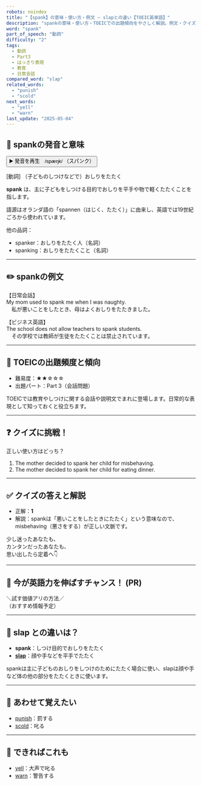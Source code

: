 ```yaml
---
robots: noindex
title: "【spank】の意味・使い方・例文 ― slapとの違い【TOEIC英単語】"
description: "spankの意味・使い方・TOEICでの出題傾向をやさしく解説。例文・クイズ付きでslapとの違いもわかりやすく学べます。"
word: "spank"
part_of_speech: "動詞"
difficulty: "2"
tags:
  - 動詞
  - Part3
  - はっきり表現
  - 教育
  - 日常会話
compared_word: "slap"
related_words:
  - "punish"
  - "scold"
next_words:
  - "yell"
  - "warn"
last_update: "2025-05-04"
---
```


## 🔰 spankの発音と意味

<button class="play-audio" onclick="playTTS('spank')">
  <span class="play-audio-main">
    ▶️ 発音を再生　/spæŋk/
  </span>
  <span class="play-audio-sub">
    （スパンク）
  </span>
</button>

[動詞] （子どものしつけなどで）おしりをたたく

**spank** は、主に子どもをしつける目的でおしりを平手や物で軽くたたくことを指します。

語源はオランダ語の「spannen（はじく、たたく）」に由来し、英語では19世紀ごろから使われています。

他の品詞：  
- spanker：おしりをたたく人（名詞）
- spanking：おしりをたたくこと（名詞）

---

## ✏️ spankの例文

【日常会話】  
My mom used to spank me when I was naughty.  
　私が悪いことをしたとき、母はよくおしりをたたきました。

【ビジネス英語】  
The school does not allow teachers to spank students.  
　その学校では教師が生徒をたたくことは禁止されています。

---

## 🎯 TOEICの出題頻度と傾向

- 難易度：★★☆☆☆
- 出題パート：Part 3（会話問題）

TOEICでは教育やしつけに関する会話や説明文でまれに登場します。日常的な表現として知っておくと役立ちます。

---

## ❓ クイズに挑戦！

正しい使い方はどっち？

1. The mother decided to spank her child for misbehaving.  
2. The mother decided to spank her child for eating dinner.

---

## ✅ クイズの答えと解説

- 正解：**1**
- 解説：spankは「悪いことをしたときにたたく」という意味なので、misbehaving（悪さをする）が正しい文脈です。

少し迷ったあなたも、  
カンタンだったあなたも、  
思い出したら定着へ👇️

---

## 🚀 今が英語力を伸ばすチャンス！ (PR)

<div class="info-center">
＼試す価値アリの方法／<br>  
（おすすめ情報予定）
</div>

---

## 🤔  slap との違いは？

- **spank**：しつけ目的でおしりをたたく
- **[slap](/word/slap)**：顔や手などを平手でたたく

spankは主に子どものおしりをしつけのためにたたく場合に使い、slapは顔や手など体の他の部分をたたくときに使います。

---

## 🧩 あわせて覚えたい

- [punish](/word/punish)：罰する
- [scold](/word/scold)：叱る

---

## 📖 できればこれも

- [yell](/word/yell)：大声で叱る
- [warn](/word/warn)：警告する

<!-- cvid: aid12_bid19 -->
